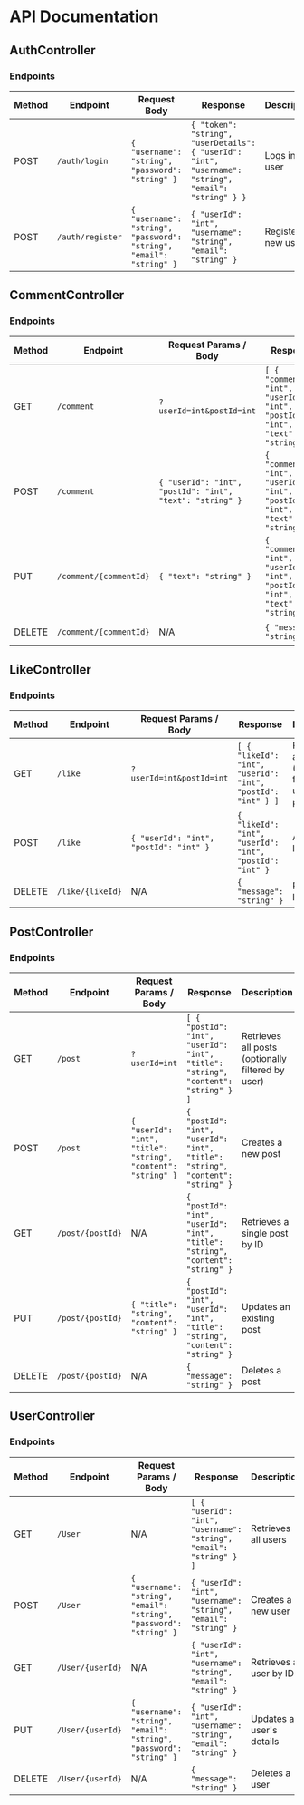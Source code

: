 # API Documentation

## AuthController

### Endpoints
| Method | Endpoint      | Request Body                         | Response                              | Description         |
|--------|---------------|---------------------------------------|----------------------------------------|---------------------|
| POST   | `/auth/login` | `{ "username": "string", "password": "string" }` | `{ "token": "string", "userDetails": { "userId": "int", "username": "string", "email": "string" } }` | Logs in a user      |
| POST   | `/auth/register` | `{ "username": "string", "password": "string", "email": "string" }` | `{ "userId": "int", "username": "string", "email": "string" }` | Registers a new user |

## CommentController

### Endpoints
| Method | Endpoint             | Request Params / Body                      | Response                                    | Description               |
|--------|----------------------|--------------------------------------------|---------------------------------------------|---------------------------|
| GET    | `/comment`           | `?userId=int&postId=int`                   | `[ { "commentId": "int", "userId": "int", "postId": "int", "text": "string" } ]` | Retrieves all comments (optionally filtered by user or post) |
| POST   | `/comment`           | `{ "userId": "int", "postId": "int", "text": "string" }` | `{ "commentId": "int", "userId": "int", "postId": "int", "text": "string" }` | Creates a new comment    |
| PUT    | `/comment/{commentId}` | `{ "text": "string" }`                    | `{ "commentId": "int", "userId": "int", "postId": "int", "text": "string" }` | Updates an existing comment |
| DELETE | `/comment/{commentId}` | N/A                                      | `{ "message": "string" }`                   | Deletes a comment          |

## LikeController

### Endpoints
| Method | Endpoint        | Request Params / Body                    | Response                              | Description          |
|--------|-----------------|------------------------------------------|----------------------------------------|----------------------|
| GET    | `/like`         | `?userId=int&postId=int`                 | `[ { "likeId": "int", "userId": "int", "postId": "int" } ]` | Retrieves all likes (optionally filtered by user or post) |
| POST   | `/like`         | `{ "userId": "int", "postId": "int" }`   | `{ "likeId": "int", "userId": "int", "postId": "int" }`   | Adds a new like      |
| DELETE | `/like/{likeId}` | N/A                                      | `{ "message": "string" }`              | Removes a like       |

## PostController

### Endpoints
| Method | Endpoint          | Request Params / Body                    | Response                                    | Description           |
|--------|-------------------|------------------------------------------|---------------------------------------------|-----------------------|
| GET    | `/post`           | `?userId=int`                            | `[ { "postId": "int", "userId": "int", "title": "string", "content": "string" } ]` | Retrieves all posts (optionally filtered by user) |
| POST   | `/post`           | `{ "userId": "int", "title": "string", "content": "string" }` | `{ "postId": "int", "userId": "int", "title": "string", "content": "string" }` | Creates a new post   |
| GET    | `/post/{postId}`  | N/A                                      | `{ "postId": "int", "userId": "int", "title": "string", "content": "string" }` | Retrieves a single post by ID |
| PUT    | `/post/{postId}`  | `{ "title": "string", "content": "string" }` | `{ "postId": "int", "userId": "int", "title": "string", "content": "string" }` | Updates an existing post |
| DELETE | `/post/{postId}`  | N/A                                      | `{ "message": "string" }`                   | Deletes a post        |

## UserController

### Endpoints
| Method | Endpoint          | Request Params / Body                    | Response                              | Description            |
|--------|-------------------|------------------------------------------|----------------------------------------|------------------------|
| GET    | `/User`           | N/A                                      | `[ { "userId": "int", "username": "string", "email": "string" } ]` | Retrieves all users    |
| POST   | `/User`           | `{ "username": "string", "email": "string", "password": "string" }` | `{ "userId": "int", "username": "string", "email": "string" }` | Creates a new user     |
| GET    | `/User/{userId}`  | N/A                                      | `{ "userId": "int", "username": "string", "email": "string" }` | Retrieves a user by ID |
| PUT    | `/User/{userId}`  | `{ "username": "string", "email": "string", "password": "string" }` | `{ "userId": "int", "username": "string", "email": "string" }` | Updates a user's details |
| DELETE | `/User/{userId}`  | N/A                                      | `{ "message": "string" }`              | Deletes a user         |
